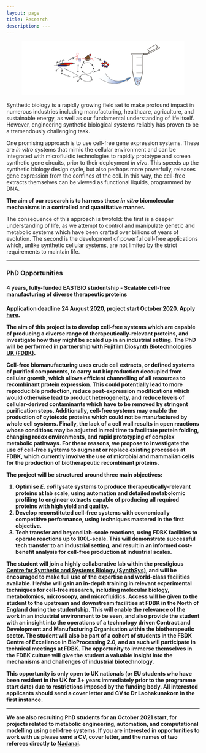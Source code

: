 ```yaml
---
layout: page
title: Research
description: ---
---
```


<div class="container-fluid">
	<figure>
		<img src="/assets/images/CF_logo4.png" class="img-fluid" alt="CFlogo">
		</figure>
</div>

Synthetic biology is a rapidly growing field set to make profound impact in numerous industries including manufacturing, healthcare, agriculture, and sustainable energy, as well as our fundamental understanding of life itself. However, engineering synthetic biological systems reliably has proven to be a tremendously challenging task.

One promising approach is to use cell-free gene expression systems. These are *in vitro* systems that mimic the cellular environment and can be integrated with microfluidic technologies to rapidly prototype and screen synthetic gene circuits, prior to their deployment *in vivo*. This speeds up the synthetic biology design cycle, but also perhaps more powerfully, releases gene expression from the confines of the cell. In this way, the cell-free extracts themselves can be viewed as functional liquids, programmed by DNA.

**The aim of our research is to harness these *in vitro* biomolecular mechanisms in a controlled and quantitative manner.**

The consequence of this approach is twofold: the first is a deeper understanding of life, as we attempt to control and manipulate genetic and metabolic systems which have been crafted over billions of years of evolution. The second is the development of powerful cell-free applications which, unlike synthetic cellular systems, are not limited by the strict requirements to maintain life.

---

<h3>PhD Opportunities</h3>

<h4>4 years, fully-funded EASTBIO studentship - Scalable cell-free manufacturing of diverse therapeutic proteins<h4>

Application deadline **24 August 2020**, project start **October 2020**. Apply [here](https://apps.bio.ed.ac.uk/pgr/checklist/project/1014).

The aim of this project is to develop cell-free systems which are capable of producing a diverse range of therapeutically-relevant proteins, and investigate how they might be scaled up in an industrial setting. The PhD will be performed in partnership with [Fujifilm Diosynth Biotechnologies UK (FDBK)](https://fujifilmdiosynth.com/).

Cell-free biomanufacturing uses crude cell extracts, or defined systems of purified components, to carry out bioproduction decoupled from cellular growth, which allows efficient channelling of all resources to recombinant protein expression. This could potentially lead to more reproducible production, reduce post-expression modifications which would otherwise lead to product heterogeneity, and reduce levels of cellular-derived contaminants which have to be removed by stringent purification steps. Additionally, cell-free systems may enable the production of cytotoxic proteins which could not be manufactured by whole cell systems. Finally, the lack of a cell wall results in open reactions whose conditions may be adjusted in real time to facilitate protein folding, changing redox environments, and rapid prototyping of complex metabolic pathways. For these reasons, we propose to investigate the use of cell-free systems to augment or replace existing processes at FDBK, which currently involve the use of microbial and mammalian cells for the production of biotherapeutic recombinant proteins. 

The project will be structured around three main objectives:
1. Optimise *E. coli* lysate systems to produce therapeutically-relevant proteins at lab scale, using automation and detailed metabolomic profiling to engineer extracts capable of producing all required proteins with high yield and quality.
2. Develop reconstituted cell-free systems with economically competitive performance, using techniques mastered in the first objective.
3. Tech transfer and beyond lab-scale reactions, using FDBK facilities to operate reactions up to 100L-scale. This will demonstrate successful tech transfer to an industrial setting, and result in an informed cost-benefit analysis for cell-free production at industrial scales. 

The student will join a highly collaborative lab within the prestigious [Centre for Synthetic and Systems Biology (SynthSys)](http://www.synthsys.ed.ac.uk/our-centre), and will be encouraged to make full use of the expertise and world-class facilities available. He/she will gain an in-depth training in relevant experimental techniques for cell-free research, including molecular biology, metabolomics, microscopy, and microfluidics.
Access will be given to the student to the upstream and downstream facilities at FDBK in the North of England during the studentship. This will enable the relevance of the work in an industrial environment to be seen, and also provide the student with an insight into the operations of a technology driven Contract and Development and Manufacturing Organisation within the biotherapeutic sector. The student will also be part of a cohort of students in the FBDK Centre of Excellence in BioProcessing 2.0, and as such will participate in technical meetings at FDBK. The opportunity to immerse themselves in the FDBK culture will give the student a valuable insight into the mechanisms and challenges of industrial biotechnology. 

This opportunity is only open to UK nationals (or EU students who have been resident in the UK for 3+ years immediately prior to the programme start date) due to restrictions imposed by the funding body. All interested applicants should send a cover letter and CV to Dr Laohakunakorn in the first instance. 

---

We are also recruiting PhD students for an **October 2021** start, for projects related to metabolic engineering, automation, and computational modelling using cell-free systems. If you are interested in opportunities to work with us please send a CV, cover letter, and the names of two referees directly to [Nadanai](mailto:nadanai.laohakunakorn@ed.ac.uk).
